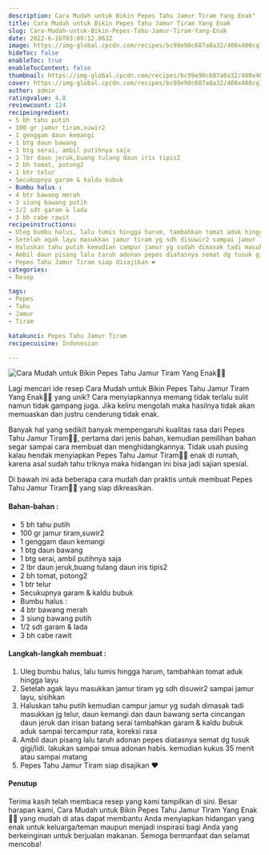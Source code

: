 ```yaml
---
description: Cara Mudah untuk Bikin Pepes Tahu Jamur Tiram Yang Enak"
title: Cara Mudah untuk Bikin Pepes Tahu Jamur Tiram Yang Enak
slug: Cara-Mudah-untuk-Bikin-Pepes-Tahu-Jamur-Tiram-Yang-Enak
date: 2022-6-16T03:09:12.063Z
image: https://img-global.cpcdn.com/recipes/bc99e90c687a8a32/400x400cq70/photo.jpg
hideToc: false
enableToc: true
enableTocContent: false
thumbnail: https://img-global.cpcdn.com/recipes/bc99e90c687a8a32/400x400cq70/photo.jpg
cover: https://img-global.cpcdn.com/recipes/bc99e90c687a8a32/400x400cq70/photo.jpg
author: admin
ratingvalue: 4.8
reviewcount: 124
recipeingredient:
- 5 bh tahu putih
- 100 gr jamur tiram,suwir2
- 1 genggam daun kemangi
- 1 btg daun bawang
- 1 btg serai, ambil putihnya saja
- 2 lbr daun jeruk,buang tulang daun iris tipis2
- 2 bh tomat, potong2
- 1 btr telur
- Secukupnya garam & kaldu bubuk
- Bumbu halus :
- 4 btr bawang merah
- 3 siung bawang putih
- 1/2 sdt garam & lada
- 3 bh cabe rawit
recipeinstructions:
- Uleg bumbu halus, lalu tumis hingga harum, tambahkan tomat aduk hingga layu
- Setelah agak layu masukkan jamur tiram yg sdh disuwir2 sampai jamur layu, sisihkan
- Haluskan tahu putih kemudian campur jamur yg sudah dimasak tadi masukkan jg telur, daun kemangi dan daun bawang serta cincangan daun jeruk dan irisan batang serai tambahkan garam & kaldu bubuk aduk sampai tercampur rata, koreksi rasa
- Ambil daun pisang lalu taruh adonan pepes diatasnya semat dg tusuk gigi/lidi. lakukan sampai smua adonan habis. kemudian kukus 35 menit atau sampai matang
- Pepes Tahu Jamur Tiram siap disajikan ❤
categories:
- Resep

tags:
- Pepes
- Tahu
- Jamur
- Tiram

katakunci: Pepes Tahu Jamur Tiram
recipecuisine: Indonesian

---
```


![Cara Mudah untuk Bikin Pepes Tahu Jamur Tiram Yang Enak👩‍🍳](https://img-global.cpcdn.com/recipes/bc99e90c687a8a32/400x400cq70/photo.jpg)

Lagi mencari ide resep Cara Mudah untuk Bikin Pepes Tahu Jamur Tiram Yang Enak👩‍🍳 yang unik? Cara menyiapkannya memang tidak terlalu sulit namun tidak gampang juga. Jika keliru mengolah maka hasilnya tidak akan memuaskan dan justru cenderung tidak enak.

Banyak hal yang sedikit banyak mempengaruhi kualitas rasa dari Pepes Tahu Jamur Tiram👩‍🍳, pertama dari jenis bahan, kemudian pemilihan bahan segar sampai cara membuat dan menghidangkannya. Tidak usah pusing kalau hendak menyiapkan Pepes Tahu Jamur Tiram👩‍🍳 enak di rumah, karena asal sudah tahu triknya maka hidangan ini bisa jadi sajian spesial.

Di bawah ini ada beberapa cara mudah dan praktis untuk membuat Pepes Tahu Jamur Tiram👩‍🍳 yang siap dikreasikan.

<!--inarticleads1-->

#### Bahan-bahan :

- 5 bh tahu putih
- 100 gr jamur tiram,suwir2
- 1 genggam daun kemangi
- 1 btg daun bawang
- 1 btg serai, ambil putihnya saja
- 2 lbr daun jeruk,buang tulang daun iris tipis2
- 2 bh tomat, potong2
- 1 btr telur
- Secukupnya garam & kaldu bubuk
- Bumbu halus :
- 4 btr bawang merah
- 3 siung bawang putih
- 1/2 sdt garam & lada
- 3 bh cabe rawit

<!--inarticleads2-->

#### Langkah-langkah membuat :

1. Uleg bumbu halus, lalu tumis hingga harum, tambahkan tomat aduk hingga layu
1. Setelah agak layu masukkan jamur tiram yg sdh disuwir2 sampai jamur layu, sisihkan
1. Haluskan tahu putih kemudian campur jamur yg sudah dimasak tadi masukkan jg telur, daun kemangi dan daun bawang serta cincangan daun jeruk dan irisan batang serai tambahkan garam & kaldu bubuk aduk sampai tercampur rata, koreksi rasa
1. Ambil daun pisang lalu taruh adonan pepes diatasnya semat dg tusuk gigi/lidi. lakukan sampai smua adonan habis. kemudian kukus 35 menit atau sampai matang
1. Pepes Tahu Jamur Tiram siap disajikan ❤

#### Penutup

Terima kasih telah membaca resep yang kami tampilkan di sini. Besar harapan kami, Cara Mudah untuk Bikin Pepes Tahu Jamur Tiram Yang Enak👩‍🍳 yang mudah di atas dapat membantu Anda menyiapkan hidangan yang enak untuk keluarga/teman maupun menjadi inspirasi bagi Anda yang berkeinginan untuk berjualan makanan. Semoga bermanfaat dan selamat mencoba!